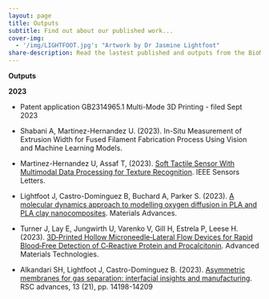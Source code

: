 ```yaml
---
layout: page
title: Outputs
subtitle: Find out about our published work...
cover-img:
  - '/img/LIGHTFOOT.jpg': "Artwork by Dr Jasmine Lightfoot"
share-description: Read the lastest published and outputs from the BioMed 4.0 Team.
---
```


**Outputs**

**2023**

- Patent application GB2314965.1 Multi-Mode 3D Printing - filed Sept 2023

- Shabani A, Martinez-Hernandez U. (2023). In-Situ Measurement of Extrusion Width for Fused Filament Fabrication Process Using Vision and Machine Learning Models.

- Martinez-Hernandez U, Assaf T, (2023). [Soft Tactile Sensor With Multimodal Data Processing for Texture Recognition](https://ieeexplore.ieee.org/document/10198524). IEEE Sensors Letters.

- Lightfoot J, Castro-Dominguez B, Buchard A, Parker S. (2023). [A molecular dynamics approach to modelling oxygen diffusion in PLA and PLA clay nanocomposites](https://pubs.rsc.org/en/content/articlelanding/2023/ma/d3ma00158j). Materials Advances.

- Turner J, Lay E, Jungwirth U, Varenko V, Gill H, Estrela P, Leese H. (2023). [3D‐Printed Hollow Microneedle‐Lateral Flow Devices for Rapid Blood‐Free Detection of C‐Reactive Protein and Procalcitonin](https://onlinelibrary.wiley.com/doi/full/10.1002/admt.202300259). Advanced Materials Technologies.

- Alkandari SH, Lightfoot J, Castro-Dominguez B. (2023). [Asymmetric membranes for gas separation: interfacial insights and manufacturing](https://pubs.rsc.org/en/content/articlehtml/2023/ra/d3ra00995e). RSC advances, 13 (21), pp. 14198-14209




